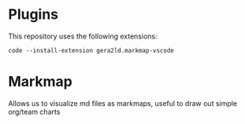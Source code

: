 # Plugins
This repository uses the following extensions:
```
code --install-extension gera2ld.markmap-vscode
```
# Markmap
Allows us to visualize md files as markmaps, useful to draw out simple org/team charts
